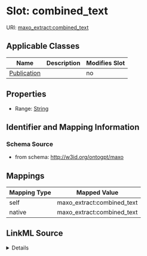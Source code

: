 

# Slot: combined_text

URI: [maxo_extract:combined_text](http://w3id.org/ontogpt/maxocombined_text)



<!-- no inheritance hierarchy -->





## Applicable Classes

| Name | Description | Modifies Slot |
| --- | --- | --- |
| [Publication](Publication.md) |  |  no  |







## Properties

* Range: [String](String.md)





## Identifier and Mapping Information







### Schema Source


* from schema: http://w3id.org/ontogpt/maxo




## Mappings

| Mapping Type | Mapped Value |
| ---  | ---  |
| self | maxo_extract:combined_text |
| native | maxo_extract:combined_text |




## LinkML Source

<details>
```yaml
name: combined_text
from_schema: http://w3id.org/ontogpt/maxo
rank: 1000
alias: combined_text
owner: Publication
domain_of:
- Publication
range: string

```
</details>